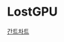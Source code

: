 # LostGPU
[간트차트](https://docs.google.com/spreadsheets/d/1HhYUKBigBgJfFMmfzT-yNHXIeDtSjd5u0aLzyW2EILM/edit?usp=sharing)
